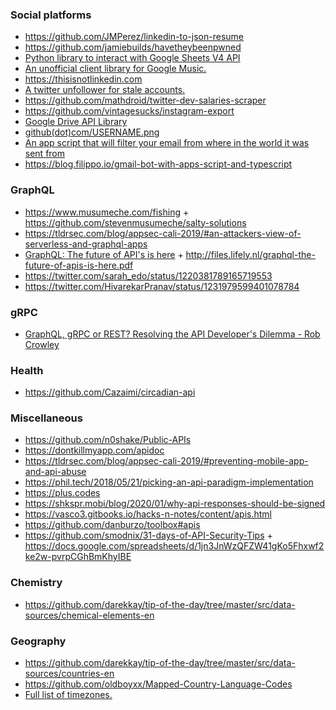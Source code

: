 ### Social platforms

- https://github.com/JMPerez/linkedin-to-json-resume
- https://github.com/jamiebuilds/havetheybeenpwned
- [Python library to interact with Google Sheets V4 API](https://github.com/socialpoint-labs/sheetfu)
- [An unofficial client library for Google Music.](https://github.com/simon-weber/gmusicapi)
- https://thisisnotlinkedin.com
- [A twitter unfollower for stale accounts.](https://github.com/wesbos/twitter-unfollower)
- https://github.com/mathdroid/twitter-dev-salaries-scraper
- https://github.com/vintagesucks/instagram-export
- [Google Drive API Library](https://github.com/terence410/ts-google-drive)
- [github(dot)com/USERNAME.png](https://twitter.com/mtliendo/status/1234911134932709376)
- [An app script that will filter your email from where in the world it was sent from](https://github.com/benjojo/Gmail_GeoIPTagger)
- https://blog.filippo.io/gmail-bot-with-apps-script-and-typescript

### GraphQL

- https://www.musumeche.com/fishing + https://github.com/stevenmusumeche/salty-solutions
- https://tldrsec.com/blog/appsec-cali-2019/#an-attackers-view-of-serverless-and-graphql-apps
- [GraphQL: The future of API's is here](https://youtu.be/mj850EuHQHs) + http://files.lifely.nl/graphql-the-future-of-apis-is-here.pdf
- https://twitter.com/sarah_edo/status/1220381789165719553
- https://twitter.com/HivarekarPranav/status/1231979599401078784

### gRPC

- [GraphQL, gRPC or REST? Resolving the API Developer's Dilemma - Rob Crowley](https://youtu.be/l_P6m3JTyp0)

### Health

- https://github.com/Cazaimi/circadian-api

### Miscellaneous

- https://github.com/n0shake/Public-APIs
- https://dontkillmyapp.com/apidoc
- https://tldrsec.com/blog/appsec-cali-2019/#preventing-mobile-app-and-api-abuse
- https://phil.tech/2018/05/21/picking-an-api-paradigm-implementation
- https://plus.codes
- https://shkspr.mobi/blog/2020/01/why-api-responses-should-be-signed
- https://vasco3.gitbooks.io/hacks-n-notes/content/apis.html
- https://github.com/danburzo/toolbox#apis
- https://github.com/smodnix/31-days-of-API-Security-Tips + https://docs.google.com/spreadsheets/d/1jn3JnWzQFZW41gKo5Fhxwf2ke2w-pvrpCGhBmKhyIBE

### Chemistry

- https://github.com/darekkay/tip-of-the-day/tree/master/src/data-sources/chemical-elements-en

### Geography

- https://github.com/darekkay/tip-of-the-day/tree/master/src/data-sources/countries-en
- https://github.com/oldboyxx/Mapped-Country-Language-Codes
- [Full list of timezones.](https://github.com/dmfilipenko/timezones.json)
